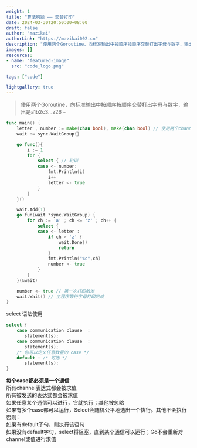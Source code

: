```yaml
---
weight: 1
title: "算法刷题 —— 交替打印"
date: 2024-03-30T20:50:00+08:00
draft: false
author: "mazikai"
authorLink: "https://mazikai002.cn"
description: "使用两个Goroutine，向标准输出中按顺序按顺序交替打出字母与数字，输出是a1b2c3...z26"
images: []
resources:
- name: "featured-image"
  src: "code_logo.png"

tags: ["code"]

lightgallery: true
---
```


> 使用两个Goroutine，向标准输出中按顺序按顺序交替打出字母与数字，输出是a1b2c3...z26 ~ </br>

```go
func main() {
	letter , number := make(chan bool), make(chan bool) // 使用两个channel交替实现
	wait := sync.WaitGroup{}

	go func(){
		i := 1 
		for {
			select { // 轮训
			case <- number:
				fmt.Println(i)
				i++
				letter <- true
			}
		}
	}()

	wait.Add(1)
	go fun(wait *sync.WaitGroup) {
		for ch := 'a' ; ch <= 'z' ; ch++ {
			select {
			case <- letter :
				if ch > 'z' {
					wait.Done()
					return
				}
				fmt.Println("%c",ch)
				number <- true
			}
		}
	}(&wait)

	number <- true // 第一次打印触发
	wait.Wait() // 主程序等待字母打印完成
}
```

select 语法使用
```go
select {
    case communication clause  :
       statement(s);      
    case communication clause  :
       statement(s);
    /* 你可以定义任意数量的 case */
    default : /* 可选 */
       statement(s);
}
```

**每个case都必须是一个通信**</br>
所有channel表达式都会被求值</br>
所有被发送的表达式都会被求值</br>
如果任意某个通信可以进行，它就执行；其他被忽略</br>
如果有多个case都可以运行，Select会随机公平地选出一个执行。其他不会执行</br>
否则：</br>
如果有default子句，则执行该语句</br>
如果没有default字句，select将阻塞，直到某个通信可以运行；Go不会重新对channel或值进行求值</br>


